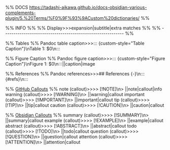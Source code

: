 %% DOCS https://tadashi-aikawa.github.io/docs-obsidian-various-complements-plugin/5.%20Terms/%F0%9F%93%9ACustom%20dictionaries/ %%

%% INFO %%
%% Display>>>expansion|subtitle|extra matches %%
%% ----------------------------------------------------------- %%

%% Tables %%
Pandoc table caption>>>::: {custom-style="Table Caption"}\nTable 1: $0\n:::

%% Figure Caption %%
Pandoc figure caption>>>::: {custom-style="Figure Caption"}\nFigure 1: $0\n:::||caption|image

%% References %%
Pandoc references>>>## References {-}\n::: {#refs}\n:::

%% [GitHub Callouts](https://docs.github.com/en/get-started/writing-on-github/getting-started-with-writing-and-formatting-on-github/basic-writing-and-formatting-syntax#alerts) %%
note (callout)>>>> [!NOTE]\n> ||note|callout|info
warning (callout)>>>> [!WARNING]\n> ||warning|callout
important (callout)>>>> [!IMPORTANT]\n> ||important|callout
tip (callout)>>>> [!TIP]\n> ||tip|callout
caution (callout)>>>> [!CAUTION]\n> ||caution|callout

%% [Obsidian Callouts](https://help.obsidian.md/Editing+and+formatting/Callouts#Supported+types) %%
summary (callout)>>>> [!SUMMARY]\n> ||summary|callout
example (callout)>>>> [!EXAMPLE]\n> ||example|callout
abstract (callout)>>>> [!ABSTRACT]\n> ||abstract|callout
todo (callout)>>>> [!TODO]\n> ||todo|callout
question (callout)>>>> [!QUESTION]\n> ||question|callout
attention (callout)>>>> [!ATTENTION]\n> ||attention|callout
